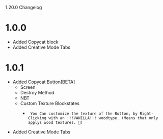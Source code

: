 1.20.0 Changelog

1.0.0
====
 - Added Copycat block
 - Added Creative Mode Tabs

1.0.1
====
 - Added Copycat Button[BETA]
   - Screen
   - Destroy Method
   - NBT
   - Custom Texture Blockstates
     -      You Can customize the texture of the Button, by Right-Clicking with an !!!VANILLA!!! woodtype. (Means that only applys wood textures. 🫡)
 - Added Creative Mode Tabs
